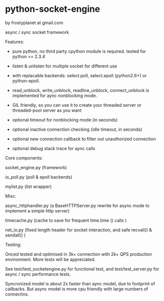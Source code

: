 python-socket-engine
====================

by frostyplanet at gmail.com

async / sync socket framework

Features:

* pure python, no third party cpython module is required. tested for python >= 2.3.4  

* listen & unlisten for multiple socket for different use 

* with replacable backends:  select.poll, select.epoll (python2.6+) or python-epoll.

* read_unblock, write_unblock, readline_unblock, connect_unblock is implemented for aync nonblocking mode.

* GIL friendly, so you can use it to create your threaded server or threaded-pool server as you want

* optional timeout for nonblocking mode (in seconds)

* optional inactive connection checking (idle timeout, in seconds)

* optional new connection callback to filter out unauthorized connection

* optional debug stack trace for aync calls

Core components:  

  socket_engine.py  (framework)

  io_poll.py     (poll & epoll backends)

  mylist.py  (list wrapper)

Misc:

  async_httphandler.py  (a BaseHTTPServer.py rewrite for async mode to implement a simple http server)

  timecache.py  (cache to save for frequent time.time () calls )

  net_io.py (fixed length header for socket interaction, and safe recvall() & sendall() )


Testing: 

  Onced tested and optimised in 3k+ connection with 2k+ QPS production environment. More tests will be appreciated.

  See test/test_socketengine.py for functional test, and test/test_server.py for async / sync performance tests.

  Syncronized model is about 2x faster than aync model,  due to footprint of callbacks. 
But async model is more cpu friendly with large numbers of connectins.


